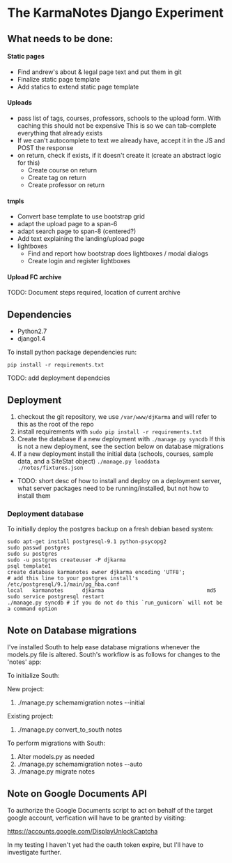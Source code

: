 The KarmaNotes Django Experiment
================================

What needs to be done:
----------------------

#### Static pages ####

 + Find andrew's about & legal page text and put them in git
 + Finalize static page template
 + Add statics to extend static page template

#### Uploads ####

 + pass list of tags, courses, professors, schools to the upload form. 
    With caching this should not be expensive
    This is so we can tab-complete everything that already exists
 + If we can't autocomplete to text we already have, accept it in the JS and POST the response
 + on return, check if exists, if it doesn't create it (create an abstract logic for this)
    + Create course on return
    + Create tag on return
    + Create professor on return

#### tmpls ####

 + Convert base template to use bootstrap grid
 + adapt the upload page to a span-6
 + adapt search page to span-8 (centered?)
 + Add text explaining the landing/upload page
 + lightboxes
    + Find and report how bootstrap does lightboxes / modal dialogs
    + Create login and register lightboxes

#### Upload FC archive ####
TODO: Document steps required, location of current archive


Dependencies
------------

 + Python2.7
 + django1.4


To install python package dependencies run:

    pip install -r requirements.txt

TODO: add deployment dependcies

Deployment
----------

1. checkout the git repository, we use `/var/www/djKarma` and will refer to this as the root of the repo
2. install requirements with `sudo pip install -r requirements.txt`
3. Create the database if a new deployment with `./manage.py syncdb` If this is not a new deployment, see the section below on database migrations
4. If a new deployment install the initial data (schools, courses, sample data, and a SiteStat object) `./manage.py loaddata ./notes/fixtures.json`

 + TODO: short desc of how to install and deploy on a deployment server, what server packages need to be running/installed, but not how to install them

### Deployment database ###
To initially deploy the postgres backup on a fresh debian based system:
```
sudo apt-get install postgresql-9.1 python-psycopg2
sudo passwd postgres
sudo su postgres
sudo -u postgres createuser -P djkarma
psql template1
create database karmanotes owner djkarma encoding 'UTF8';
# add this line to your postgres install's /etc/postgresql/9.1/main/pg_hba.conf
local   karmanotes      djkarma                                 md5
sudo service postgresql restart
./manage.py syncdb # if you do not do this `run_gunicorn` will not be a command option
```

Note on Database migrations
---------------------------

I've installed South to help ease database migrations whenever the models.py file is altered.
South's workflow is as follows for changes to the 'notes' app:

To initialize South:

New project:

1) ./manage.py schemamigration notes --initial

Existing project:

1) ./manage.py convert_to_south notes


To perform migrations with South:

1) Alter models.py as needed
2) ./manage.py schemamigration notes --auto
3) ./manage.py migrate notes

Note on Google Documents API
----------------------------

 To authorize the Google Documents script to act on behalf of the target google account, verfication will have to be granted by visiting:

 https://accounts.google.com/DisplayUnlockCaptcha

 In my testing I haven't yet had the oauth token expire, but I'll have to investigate further.

